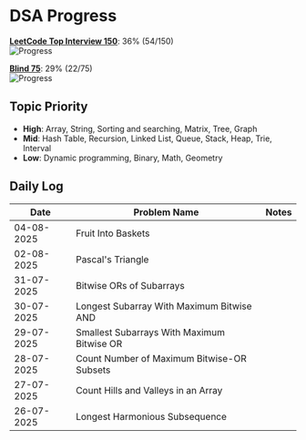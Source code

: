 # DSA Progress

**[LeetCode Top Interview 150](https://leetcode.com/studyplan/top-interview-150/)**: 36% (54/150)  
![Progress](https://progress-bar.dev/36)

**[Blind 75](https://takeuforward.org/interviews/blind-75-leetcode-problems-detailed-video-solutions)**: 29% (22/75)  
![Progress](https://progress-bar.dev/29)

## Topic Priority
- **High**: Array, String, Sorting and searching, Matrix, Tree, Graph
- **Mid**: Hash Table, Recursion, Linked List, Queue, Stack, Heap, Trie, Interval
- **Low**: Dynamic programming, Binary, Math, Geometry

## Daily Log

| Date | Problem Name | Notes |
|------|-------------|-------|
| 04-08-2025 | Fruit Into Baskets | |
| 02-08-2025 | Pascal's Triangle | |
| 31-07-2025 | Bitwise ORs of Subarrays | |
| 30-07-2025 | Longest Subarray With Maximum Bitwise AND | |
| 29-07-2025 | Smallest Subarrays With Maximum Bitwise OR | |
| 28-07-2025 | Count Number of Maximum Bitwise-OR Subsets | |
| 27-07-2025 | Count Hills and Valleys in an Array | |
| 26-07-2025 | Longest Harmonious Subsequence | |
